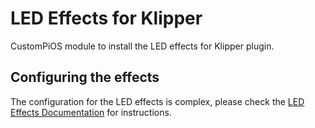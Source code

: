 # LED Effects for Klipper

CustomPiOS module to install the LED effects for Klipper plugin.

## Configuring the effects

The configuration for the LED effects is complex, please check the [LED Effects
Documentation](https://github.com/julianschill/klipper-led_effect/blob/master/docs/LED_Effect.md)
for instructions.

